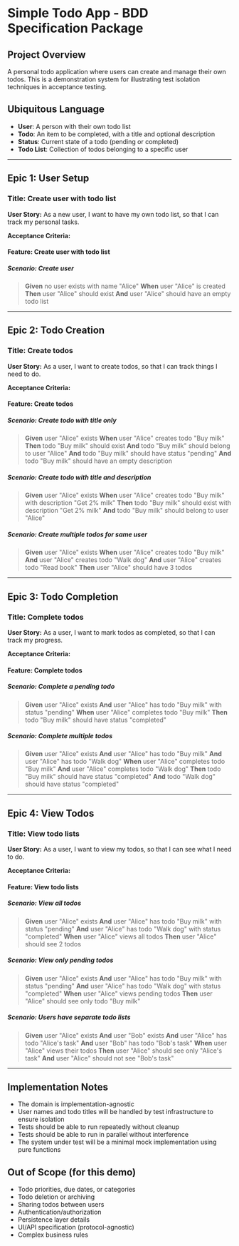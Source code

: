 # Simple Todo App - BDD Specification Package

## Project Overview

A personal todo application where users can create and manage their own todos. This is a demonstration system for illustrating test isolation techniques in acceptance testing.

## Ubiquitous Language

- **User**: A person with their own todo list
- **Todo**: An item to be completed, with a title and optional description
- **Status**: Current state of a todo (pending or completed)
- **Todo List**: Collection of todos belonging to a specific user

---

## Epic 1: User Setup

### Title: Create user with todo list

**User Story:**
As a new user, I want to have my own todo list, so that I can track my personal tasks.

**Acceptance Criteria:**

#### Feature: Create user with todo list

##### Scenario: Create user

> **Given** no user exists with name "Alice"
> **When** user "Alice" is created
> **Then** user "Alice" should exist
> **And** user "Alice" should have an empty todo list

---

## Epic 2: Todo Creation

### Title: Create todos

**User Story:**
As a user, I want to create todos, so that I can track things I need to do.

**Acceptance Criteria:**

#### Feature: Create todos

##### Scenario: Create todo with title only

> **Given** user "Alice" exists
> **When** user "Alice" creates todo "Buy milk"
> **Then** todo "Buy milk" should exist
> **And** todo "Buy milk" should belong to user "Alice"
> **And** todo "Buy milk" should have status "pending"
> **And** todo "Buy milk" should have an empty description

##### Scenario: Create todo with title and description

> **Given** user "Alice" exists
> **When** user "Alice" creates todo "Buy milk" with description "Get 2% milk"
> **Then** todo "Buy milk" should exist with description "Get 2% milk"
> **And** todo "Buy milk" should belong to user "Alice"

##### Scenario: Create multiple todos for same user

> **Given** user "Alice" exists
> **When** user "Alice" creates todo "Buy milk"
> **And** user "Alice" creates todo "Walk dog"
> **And** user "Alice" creates todo "Read book"
> **Then** user "Alice" should have 3 todos

---

## Epic 3: Todo Completion

### Title: Complete todos

**User Story:**
As a user, I want to mark todos as completed, so that I can track my progress.

**Acceptance Criteria:**

#### Feature: Complete todos

##### Scenario: Complete a pending todo

> **Given** user "Alice" exists
> **And** user "Alice" has todo "Buy milk" with status "pending"
> **When** user "Alice" completes todo "Buy milk"
> **Then** todo "Buy milk" should have status "completed"

##### Scenario: Complete multiple todos

> **Given** user "Alice" exists
> **And** user "Alice" has todo "Buy milk"
> **And** user "Alice" has todo "Walk dog"
> **When** user "Alice" completes todo "Buy milk"
> **And** user "Alice" completes todo "Walk dog"
> **Then** todo "Buy milk" should have status "completed"
> **And** todo "Walk dog" should have status "completed"

---

## Epic 4: View Todos

### Title: View todo lists

**User Story:**
As a user, I want to view my todos, so that I can see what I need to do.

**Acceptance Criteria:**

#### Feature: View todo lists

##### Scenario: View all todos

> **Given** user "Alice" exists
> **And** user "Alice" has todo "Buy milk" with status "pending"
> **And** user "Alice" has todo "Walk dog" with status "completed"
> **When** user "Alice" views all todos
> **Then** user "Alice" should see 2 todos

##### Scenario: View only pending todos

> **Given** user "Alice" exists
> **And** user "Alice" has todo "Buy milk" with status "pending"
> **And** user "Alice" has todo "Walk dog" with status "completed"
> **When** user "Alice" views pending todos
> **Then** user "Alice" should see only todo "Buy milk"

##### Scenario: Users have separate todo lists

> **Given** user "Alice" exists
> **And** user "Bob" exists
> **And** user "Alice" has todo "Alice's task"
> **And** user "Bob" has todo "Bob's task"
> **When** user "Alice" views their todos
> **Then** user "Alice" should see only "Alice's task"
> **And** user "Alice" should not see "Bob's task"

---

## Implementation Notes

- The domain is implementation-agnostic
- User names and todo titles will be handled by test infrastructure to ensure isolation
- Tests should be able to run repeatedly without cleanup
- Tests should be able to run in parallel without interference
- The system under test will be a minimal mock implementation using pure functions

## Out of Scope (for this demo)

- Todo priorities, due dates, or categories
- Todo deletion or archiving
- Sharing todos between users
- Authentication/authorization
- Persistence layer details
- UI/API specification (protocol-agnostic)
- Complex business rules
